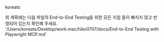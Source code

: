 koreats

위 계획에는 다음 파일의 End-to-End Testing을 위한 모든 지침 들이 빠지지 않고 반영되어 있는지 확인해 주세요. '/Users/koreats/Desktop/work.mac/hiko0707/docs/End-to-End Testing with Playwright MCP.md'
